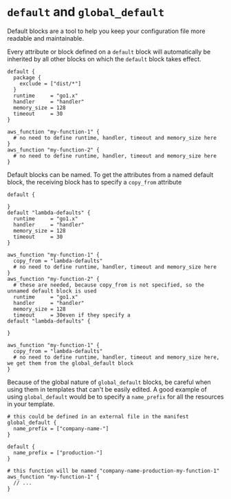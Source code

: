 # `default` and `global_default`

Default blocks are a tool to help you keep your configuration file more readable and maintainable.

Every attribute or block defined on a `default` block will automatically be inherited by all other blocks on which the `default` block takes effect.
```hcl
default {
  package {
    exclude = ["dist/*"]
  }
  runtime     = "go1.x"
  handler     = "handler"
  memory_size = 128
  timeout     = 30
}

aws_function "my-function-1" {
  # no need to define runtime, handler, timeout and memory_size here
}
aws_function "my-function-2" {
  # no need to define runtime, handler, timeout and memory_size here
}
```

Default blocks can be named. To get the attributes from a named default block, the receiving block has to specify a `copy_from` attribute 
```hcl
default {
  
}
default "lambda-defaults" {
  runtime     = "go1.x"
  handler     = "handler"
  memory_size = 128
  timeout     = 30
}

aws_function "my-function-1" {
  copy_from = "lambda-defaults"
  # no need to define runtime, handler, timeout and memory_size here
}
aws_function "my-function-2" {
  # these are needed, because copy_from is not specified, so the unnamed default block is used
  runtime     = "go1.x"
  handler     = "handler"
  memory_size = 128
  timeout     = 30even if they specify a
default "lambda-defaults" {
  
}

aws_function "my-function-1" {
  copy_from = "lambda-defaults"
  # no need to define runtime, handler, timeout and memory_size here, we get them from the global_default block
}
```

Because of the global nature of `global_default` blocks, be careful when using them in templates that can't be easily edited. 
A good example of using `global_default` would be to specify a `name_prefix` for all the resources in your template.
```hcl
# this could be defined in an external file in the manifest
global_default {
  name_prefix = ["company-name-"]
}

default {
  name_prefix = ["production-"]
}

# this function will be named "company-name-production-my-function-1"
aws_function "my-function-1" {
  // ...
}
```
